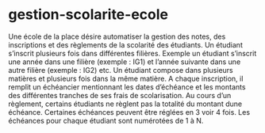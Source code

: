 # gestion-scolarite-ecole
Une école de la place désire automatiser la gestion des notes, des inscriptions et des règlements de la
scolarité des étudiants.
Un étudiant s’inscrit plusieurs fois dans différentes filières. Exemple un étudiant s’inscrit une année
dans une filière (exemple : IG1) et l’année suivante dans une autre filière (exemple : IG2) etc.
Un étudiant compose dans plusieurs matières et plusieurs fois dans la même matière.
A chaque inscription, il remplit un échéancier mentionnant les dates d’échéance et les montants des
différentes tranches de ses frais de scolarisation.
Au cours d’un règlement, certains étudiants ne règlent pas la totalité du montant dune échéance.
Certaines échéances peuvent être réglées en 3 voir 4 fois. Les échéances pour chaque étudiant sont
numérotées de 1 à N.
